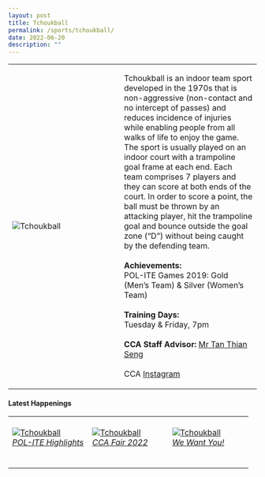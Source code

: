 ```yaml
---
layout: post
title: Tchoukball
permalink: /sports/tchoukball/
date: 2022-06-20
description: ""
---
```

<table>
    <tr>
        <td style="width:45%"><image src="/images/Sports/TCHOUKBALL.png" style="display:block;margin-left:auto;margin-right:auto;" alt="Tchoukball"></image></td>
        <td>
            <p>
                Tchoukball is an indoor team sport developed in the 1970s that is non-aggressive (non-contact and no intercept of passes) and reduces incidence of injuries while enabling people from all walks of life to enjoy the game. The sport is usually played on an indoor court with a trampoline goal frame at each end. Each team comprises 7 players and they can score at both ends of the court. In order to score a point, the ball must be thrown by an attacking player, hit the trampoline goal and bounce outside the goal zone (“D”) without being caught by the defending team.<br>
                <br>
                <b>Achievements:</b><br>
                POL-ITE Games 2019: Gold (Men’s Team) & Silver (Women’s Team)<br>
                <br>
                <b>Training Days:</b><br>
                Tuesday & Friday, 7pm<br>
                <br>
                <b>CCA Staff Advisor:</b> <a href="mailto:tants@tp.edu.sg">Mr Tan Thian Seng</a><br>
                <br>
                CCA <a href="https://www.instagram.com/tptchouk">Instagram</a>
            </p>
        </td>
    </tr>
</table>

#### Latest Happenings

<table>
    <tr>
        <td style="width:33%"><br>
            <a href="https://www.instagram.com/p/Cc-N4Q1JYn9/">
                <image src="/images/Sports/TCHOUKBALL_POL-ITE Highlights.png" style="display:block;margin-left:auto;margin-right:auto;" alt="Tchoukball">
                <h6 style="margin-top:0%">POL-ITE Highlights</h6>
                </image>
            </a>
        </td>
        <td style="width:33%"><br>
            <a href="https://www.instagram.com/p/CczlBJVvazE/">
                <image src="/images/Sports/TCHOUKBALL_CCA Fair 2022.png" style="display:block;margin-left:auto;margin-right:auto;" alt="Tchoukball">
                <h6 style="margin-top:0%">CCA Fair 2022</h6>
                </image>
            </a>
        </td>
        <td style="width:33%"><br>
            <a href="https://www.instagram.com/p/COHhNH6n1e_/">
                <image src="/images/Sports/TCHOUKBALL_Join Us.jpg" style="display:block;margin-left:auto;margin-right:auto;" alt="Tchoukball">
                <h6 style="margin-top:0%">We Want You!</h6>    
                </image>
            </a>
        </td>
    </tr>
</table>